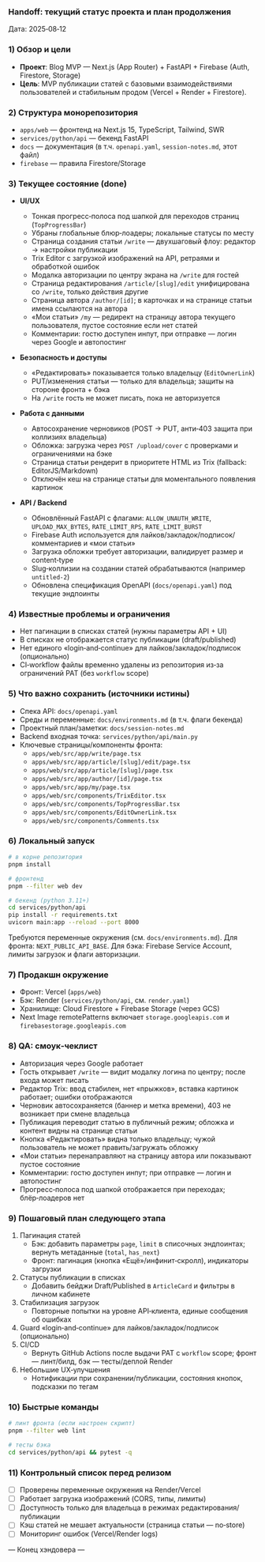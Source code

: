 ### Handoff: текущий статус проекта и план продолжения

Дата: 2025‑08‑12

### 1) Обзор и цели
- **Проект**: Blog MVP — Next.js (App Router) + FastAPI + Firebase (Auth, Firestore, Storage)
- **Цель**: MVP публикации статей с базовыми взаимодействиями пользователей и стабильным продом (Vercel + Render + Firestore).

### 2) Структура монорепозитория
- `apps/web` — фронтенд на Next.js 15, TypeScript, Tailwind, SWR
- `services/python/api` — бекенд FastAPI
- `docs` — документация (в т.ч. `openapi.yaml`, `session-notes.md`, этот файл)
- `firebase` — правила Firestore/Storage

### 3) Текущее состояние (done)
- **UI/UX**
  - Тонкая прогресс‑полоса под шапкой для переходов страниц (`TopProgressBar`)
  - Убраны глобальные блюр‑лоадеры; локальные статусы по месту
  - Страница создания статьи `/write` — двухшаговый флоу: редактор → настройки публикации
  - Trix Editor с загрузкой изображений на API, ретраями и обработкой ошибок
  - Модалка авторизации по центру экрана на `/write` для гостей
  - Страница редактирования `/article/[slug]/edit` унифицирована со `/write`, только действия другие
  - Страница автора `/author/[id]`; в карточках и на странице статьи имена ссылаются на автора
  - «Мои статьи» `/my` — редирект на страницу автора текущего пользователя, пустое состояние если нет статей
  - Комментарии: гостю доступен инпут, при отправке — логин через Google и автопостинг

- **Безопасность и доступы**
  - «Редактировать» показывается только владельцу (`EditOwnerLink`)
  - PUT/изменения статьи — только для владельца; защиты на стороне фронта + бэка
  - На `/write` гость не может писать, пока не авторизуется

- **Работа с данными**
  - Автосохранение черновиков (POST → PUT, анти‑403 защита при коллизиях владельца)
  - Обложка: загрузка через `POST /upload/cover` с проверками и ограничениями на бэке
  - Страница статьи рендерит в приоритете HTML из Trix (fallback: EditorJS/Markdown)
  - Отключён кеш на странице статьи для моментального появления картинок

- **API / Backend**
  - Обновлённый FastAPI с флагами: `ALLOW_UNAUTH_WRITE`, `UPLOAD_MAX_BYTES`, `RATE_LIMIT_RPS`, `RATE_LIMIT_BURST`
  - Firebase Auth используется для лайков/закладок/подписок/комментариев и «мои статьи»
  - Загрузка обложки требует авторизации, валидирует размер и content‑type
  - Slug‑коллизии на создании статей обрабатываются (например `untitled-2`)
  - Обновлена спецификация OpenAPI (`docs/openapi.yaml`) под текущие эндпоинты

### 4) Известные проблемы и ограничения
- Нет пагинации в списках статей (нужны параметры API + UI)
- В списках не отображается статус публикации (draft/published)
- Нет единого «login‑and‑continue» для лайков/закладок/подписок (опционально)
- CI‑workflow файлы временно удалены из репозитория из‑за ограничений PAT (без `workflow` scope)

### 5) Что важно сохранить (источники истины)
- Спека API: `docs/openapi.yaml`
- Среды и переменные: `docs/environments.md` (в т.ч. флаги бекенда)
- Проектный план/заметки: `docs/session-notes.md`
- Backend входная точка: `services/python/api/main.py`
- Ключевые страницы/компоненты фронта:
  - `apps/web/src/app/write/page.tsx`
  - `apps/web/src/app/article/[slug]/edit/page.tsx`
  - `apps/web/src/app/article/[slug]/page.tsx`
  - `apps/web/src/app/author/[id]/page.tsx`
  - `apps/web/src/app/my/page.tsx`
  - `apps/web/src/components/TrixEditor.tsx`
  - `apps/web/src/components/TopProgressBar.tsx`
  - `apps/web/src/components/EditOwnerLink.tsx`
  - `apps/web/src/components/Comments.tsx`

### 6) Локальный запуск
```bash
# в корне репозитория
pnpm install

# фронтенд
pnpm --filter web dev

# бекенд (python 3.11+)
cd services/python/api
pip install -r requirements.txt
uvicorn main:app --reload --port 8000
```
Требуются переменные окружения (см. `docs/environments.md`). Для фронта: `NEXT_PUBLIC_API_BASE`. Для бэка: Firebase Service Account, лимиты загрузок и флаги авторизации.

### 7) Продакшн окружение
- Фронт: Vercel (`apps/web`)
- Бэк: Render (`services/python/api`, см. `render.yaml`)
- Хранилище: Cloud Firestore + Firebase Storage (через GCS)
- Next Image remotePatterns включает `storage.googleapis.com` и `firebasestorage.googleapis.com`

### 8) QA: смоук‑чеклист
- Авторизация через Google работает
- Гость открывает `/write` — видит модалку логина по центру; после входа может писать
- Редактор Trix: ввод стабилен, нет «прыжков», вставка картинок работает; ошибки отображаются
- Черновик автосохраняется (баннер и метка времени), 403 не возникает при смене владельца
- Публикация переводит статью в публичный режим; обложка и контент видны на странице статьи
- Кнопка «Редактировать» видна только владельцу; чужой пользователь не может править/загружать обложку
- «Мои статьи» перенаправляют на страницу автора или показывают пустое состояние
- Комментарии: гостю доступен инпут; при отправке — логин и автопостинг
- Прогресс‑полоса под шапкой отображается при переходах; блёр‑лоадеров нет

### 9) Пошаговый план следующего этапа
1. Пагинация статей
   - Бэк: добавить параметры `page`, `limit` в списочных эндпоинтах; вернуть метаданные (`total`, `has_next`)
   - Фронт: пагинация (кнопка «Ещё»/инфинит‑скролл), индикаторы загрузки
2. Статусы публикации в списках
   - Добавить бейджи Draft/Published в `ArticleCard` и фильтры в личном кабинете
3. Стабилизация загрузок
   - Повторные попытки на уровне API‑клиента, единые сообщения об ошибках
4. Guard «login‑and‑continue» для лайков/закладок/подписок (опционально)
5. CI/CD
   - Вернуть GitHub Actions после выдачи PAT c `workflow` scope; фронт — линт/билд, бэк — тесты/деплой Render
6. Небольшие UX‑улучшения
   - Нотификации при сохранении/публикации, состояния кнопок, подсказки по тегам

### 10) Быстрые команды
```bash
# линт фронта (если настроен скрипт)
pnpm --filter web lint

# тесты бэка
cd services/python/api && pytest -q
```

### 11) Контрольный список перед релизом
- [ ] Проверены переменные окружения на Render/Vercel
- [ ] Работает загрузка изображений (CORS, типы, лимиты)
- [ ] Доступность только для владельца в режимах редактирования/публикации
- [ ] Кэш статей не мешает актуальности (страница статьи — no‑store)
- [ ] Мониторинг ошибок (Vercel/Render logs)

— Конец хэндовера —


